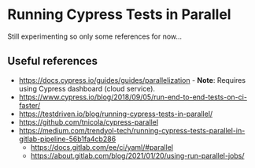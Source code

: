 # Running Cypress Tests in Parallel

Still experimenting so only some references for now...

## Useful references

* https://docs.cypress.io/guides/guides/parallelization - **Note**: Requires using Cypress dashboard (cloud service).
* https://www.cypress.io/blog/2018/09/05/run-end-to-end-tests-on-ci-faster/
* https://testdriven.io/blog/running-cypress-tests-in-parallel/
* https://github.com/tnicola/cypress-parallel
* https://medium.com/trendyol-tech/running-cypress-tests-parallel-in-gitlab-pipeline-56b1fa4cb286
   * https://docs.gitlab.com/ee/ci/yaml/#parallel
   * https://about.gitlab.com/blog/2021/01/20/using-run-parallel-jobs/ 
